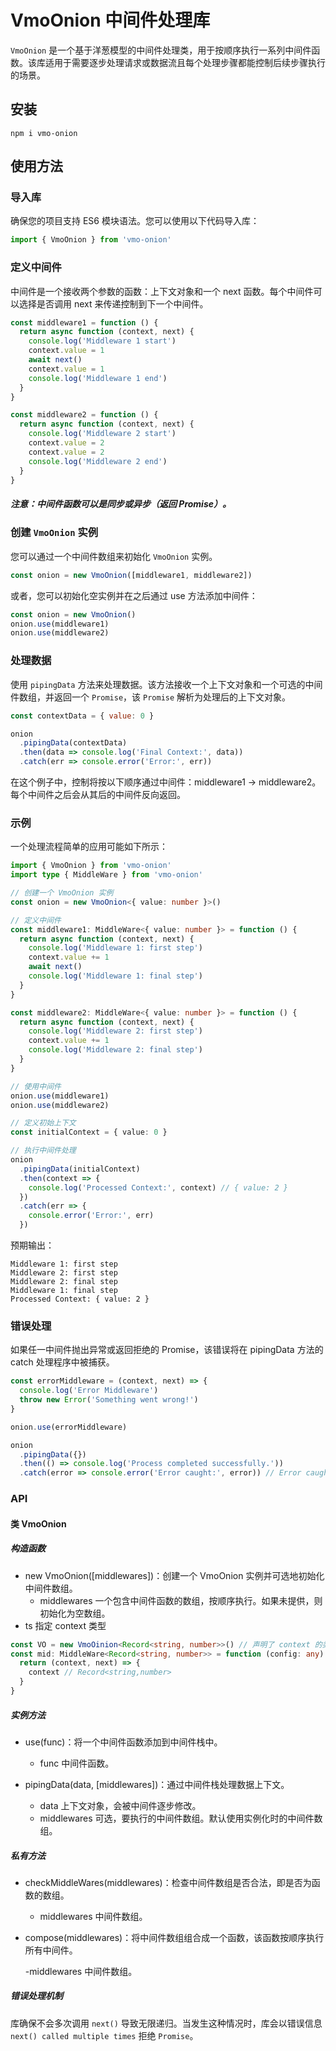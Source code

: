 # VmoOnion 中间件处理库

`VmoOnion` 是一个基于洋葱模型的中间件处理类，用于按顺序执行一系列中间件函数。该库适用于需要逐步处理请求或数据流且每个处理步骤都能控制后续步骤执行的场景。

## 安装

```
npm i vmo-onion
```

## 使用方法

### 导入库

确保您的项目支持 ES6 模块语法。您可以使用以下代码导入库：

```javascript
import { VmoOnion } from 'vmo-onion'
```

### 定义中间件

中间件是一个接收两个参数的函数：上下文对象和一个 next 函数。每个中间件可以选择是否调用 next 来传递控制到下一个中间件。

```javascript
const middleware1 = function () {
  return async function (context, next) {
    console.log('Middleware 1 start')
    context.value = 1
    await next()
    context.value = 1
    console.log('Middleware 1 end')
  }
}

const middleware2 = function () {
  return async function (context, next) {
    console.log('Middleware 2 start')
    context.value = 2
    context.value = 2
    console.log('Middleware 2 end')
  }
}
```

##### 注意：中间件函数可以是同步或异步（返回 Promise）。

### 创建 `VmoOnion` 实例

您可以通过一个中间件数组来初始化 `VmoOnion` 实例。

```javascript
const onion = new VmoOnion([middleware1, middleware2])
```

或者，您可以初始化空实例并在之后通过 use 方法添加中间件：

```javascript
const onion = new VmoOnion()
onion.use(middleware1)
onion.use(middleware2)
```

### 处理数据

使用 `pipingData` 方法来处理数据。该方法接收一个上下文对象和一个可选的中间件数组，并返回一个 `Promise`，该 `Promise` 解析为处理后的上下文对象。

```javascript
const contextData = { value: 0 }

onion
  .pipingData(contextData)
  .then(data => console.log('Final Context:', data))
  .catch(err => console.error('Error:', err))
```

在这个例子中，控制将按以下顺序通过中间件：middleware1 -> middleware2。每个中间件之后会从其后的中间件反向返回。

### 示例

一个处理流程简单的应用可能如下所示：

```typescript
import { VmoOnion } from 'vmo-onion'
import type { MiddleWare } from 'vmo-onion'

// 创建一个 VmoOnion 实例
const onion = new VmoOnion<{ value: number }>()

// 定义中间件
const middleware1: MiddleWare<{ value: number }> = function () {
  return async function (context, next) {
    console.log('Middleware 1: first step')
    context.value += 1
    await next()
    console.log('Middleware 1: final step')
  }
}

const middleware2: MiddleWare<{ value: number }> = function () {
  return async function (context, next) {
    console.log('Middleware 2: first step')
    context.value += 1
    console.log('Middleware 2: final step')
  }
}

// 使用中间件
onion.use(middleware1)
onion.use(middleware2)

// 定义初始上下文
const initialContext = { value: 0 }

// 执行中间件处理
onion
  .pipingData(initialContext)
  .then(context => {
    console.log('Processed Context:', context) // { value: 2 }
  })
  .catch(err => {
    console.error('Error:', err)
  })
```

预期输出：

```
Middleware 1: first step
Middleware 2: first step
Middleware 2: final step
Middleware 1: final step
Processed Context: { value: 2 }
```

<!-- ### 异步中间件

中间件还可以是异步的，返回 Promise 以更好地处理异步任务。

```javascript
const asyncMiddleware = (context, next) => {
  console.log('Async Middleware: First step')
  return new Promise(resolve => {
    setTimeout(() => {
      context.asyncValue = 'Processed after 1 second'
      resolve(next()) // resolve(next()) 调用下一个中间件
    }, 1000)
  }).then(() => {
    console.log('Async Middleware: Final step')
  })
}

// 添加异步中间件
onion.use(asyncMiddleware)

// 使用带有异步中间件的数据
const asyncContext = { value: 0 }

onion
  .pipingData(asyncContext)
  .then(context => {
    console.log('Async Processed Context:', context)
  })
  .catch(error => {
    console.error('Error:', error)
  })
``` -->

### 错误处理

如果任一中间件抛出异常或返回拒绝的 Promise，该错误将在 pipingData 方法的 catch 处理程序中被捕获。

```javascript
const errorMiddleware = (context, next) => {
  console.log('Error Middleware')
  throw new Error('Something went wrong!')
}

onion.use(errorMiddleware)

onion
  .pipingData({})
  .then(() => console.log('Process completed successfully.'))
  .catch(error => console.error('Error caught:', error)) // Error caught: Error: Something went wrong!
```

### API

#### 类 VmoOnion

##### 构造函数

- new VmoOnion([middlewares])：创建一个 VmoOnion 实例并可选地初始化中间件数组。
  - middlewares 一个包含中间件函数的数组，按顺序执行。如果未提供，则初始化为空数组。
- ts 指定 context 类型

```typescript
const VO = new VmoOinion<Record<string, number>>() // 声明了 context 的类型 为 Record<string,number>
const mid: MiddleWare<Record<string, number>> = function (config: any) {
  return (context, next) => {
    context // Record<string,number>
  }
}
```

##### 实例方法

- use(func)：将一个中间件函数添加到中间件栈中。

  - func 中间件函数。

- pipingData(data, [middlewares])：通过中间件栈处理数据上下文。

  - data 上下文对象，会被中间件逐步修改。
  - middlewares 可选，要执行的中间件数组。默认使用实例化时的中间件数组。

##### 私有方法

- checkMiddleWares(middlewares)：检查中间件数组是否合法，即是否为函数的数组。

  - middlewares 中间件数组。

- compose(middlewares)：将中间件数组组合成一个函数，该函数按顺序执行所有中间件。

  -middlewares 中间件数组。

##### 错误处理机制

库确保不会多次调用 `next()` 导致无限递归。当发生这种情况时，库会以错误信息 `next() called multiple times` 拒绝 `Promise`。
